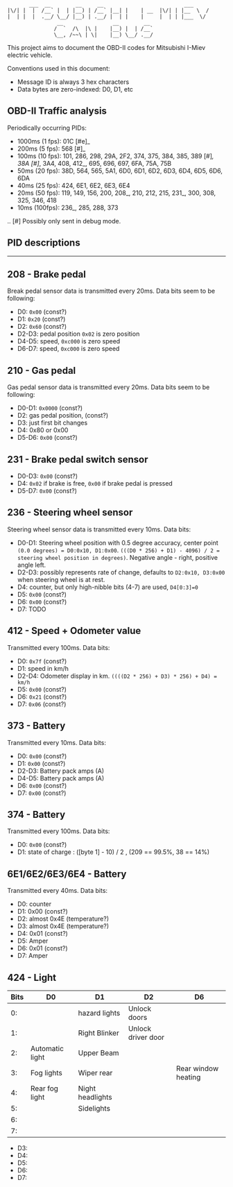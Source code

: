 

           ___  __        __     __                          ___
    |\/| |  |  /__` |  | |__) | /__` |__| |    | __  |\/| | |__  \  /
    |  | |  |  .__/ \__/ |__) | .__/ |  | |    |     |  | | |___  \/
                    __                __        __ 
                   /  `  /\  |\ |    |__) |  | /__`
                   \__, /~~\ | \|    |__) \__/ .__/


This project aims to document the OBD-II codes for Mitsubishi I-Miev
electric vehicle.

Conventions used in this document:

- Message ID is always 3 hex characters
- Data bytes are zero-indexed: D0, D1, etc

OBD-II Traffic analysis
-----------------

Periodically occurring PIDs:

- 1000ms (1 fps):
  01C [#e]_
- 200ms (5 fps):
  568 [#]_
- 100ms (10 fps):
  101, 286, 298, 29A, 2F2, 374, 375, 384, 385, 389 [#]_,
  38A [#]_, 3A4, 408, 412_, 695, 696, 697, 6FA, 75A, 75B
- 50ms (20 fps):
  38D, 564, 565, 5A1, 6D0, 6D1, 6D2, 6D3, 6D4, 6D5, 6D6, 6DA
- 40ms (25 fps):
  424, 6E1, 6E2, 6E3, 6E4
- 20ms (50 fps):
  119, 149, 156, 200, 208_, 210, 212, 215, 231_, 300, 308, 325, 346, 418
- 10ms (100fps):
  236_, 285, 288, 373

.. [#] Possibly only sent in debug mode.

PID descriptions
-----------------
-----------------


208 - Brake pedal
-----------------

Break pedal sensor data is transmitted every 20ms. Data bits seem
to be following:

- D0: ``0x00`` (const?)
- D1: ``0x20`` (const?)
- D2: ``0x60`` (const?)
- D2-D3: pedal position  ``0x02`` is zero position
- D4-D5: speed, ``0xc000`` is zero speed
- D6-D7: speed, ``0xc000`` is zero speed


210 - Gas pedal
-----------------

Gas pedal sensor data is transmitted every 20ms. Data bits seem
to be following:

- D0-D1: ``0x0000`` (const?)
- D2: gas pedal position,  (const?)
- D3: just first bit changes
- D4: 0x80 or 0x00 
- D5-D6:  ``0x00`` (const?)


231 - Brake pedal switch sensor
-----------------

- D0-D3: ``0x00`` (const?)
- D4: ``0x02`` if brake is free, ``0x00`` if brake pedal is pressed
- D5-D7: ``0x00`` (const?)


236 - Steering wheel sensor
-----------------

Steering wheel sensor data is transmitted every 10ms. Data bits:

- D0-D1: Steering wheel position with 0.5 degree accuracy, center point ``(0.0 degrees) = D0:0x10, D1:0x00``. ``(((D0 * 256) + D1) - 4096) / 2 = steering wheel position in degrees)``. Negative angle - right, positive angle left.
- D2-D3: possibly represents rate of change, defaults to ``D2:0x10, D3:0x00`` when steering wheel is at rest.
- D4: counter, but only high-nibble bits (4-7) are used, ``D4[0:3]=0``
- D5: ``0x00`` (const?)
- D6: ``0x00`` (const?)
- D7: TODO

412 - Speed + Odometer value
-----------------

Transmitted every 100ms. Data bits:

- D0: ``0x7f`` (const?)
- D1: speed in km/h
- D2-D4: Odometer display in km. ``((((D2 * 256) + D3) * 256) + D4) = km/h``
- D5: ``0x00`` (const?)
- D6: ``0x21`` (const?)
- D7: ``0x06`` (const?)


373 - Battery
-----------------

Transmitted every 10ms. Data bits:

- D0: ``0x00`` (const?)
- D1: ``0x00`` (const?)
- D2-D3: Battery pack amps (A)
- D4-D5: Battery pack amps (A)
- D6: ``0x00`` (const?)
- D7: ``0x00`` (const?)


374 - Battery 
----------------------------

Transmitted every 100ms. Data bits:

- D0: ``0x00`` (const?)
- D1: state of charge : ([byte 1] - 10) / 2 , (209 == 99.5%, 38 == 14%)


6E1/6E2/6E3/6E4 -  Battery 
-----------------

Transmitted every 40ms. Data bits:

- D0: counter
- D1: 0x00 (const?)
- D2: almost 0x4E (temperature?)
- D3: almost 0x4E (temperature?)
- D4:  0x01 (const?)
- D5: Amper
- D6: 0x01 (const?)
- D7: Amper


424 -  Light
-----------------
 

| Bits  |       D0        |       D1         |        D2          |         D6          |
| ----- | --------------  | ---------------- | ----------------   |  ----------------   | 
| 0:    |                 | hazard lights    | Unlock doors       |                     |
| 1:    |                 | Right Blinker    | Unlock driver door |                     |
| 2:    | Automatic light | Upper Beam       |                    |                     |
| 3:    | Fog lights      | Wiper rear       |                    | Rear window heating |
| 4:    | Rear fog light  | Night headlights |                    |                     |
| 5:    |                 | Sidelights       |                    |                     |
| 6:    |                 |                  |                    |                     |
| 7:    |                 |                  |                    |                     |

- D3: 
- D4:  
- D5: 
- D6:
- D7:

